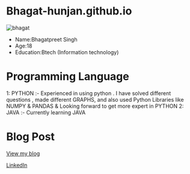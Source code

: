 
# Bhagat-hunjan.github.io
![bhagat](https://github.com/user-attachments/assets/8a852332-6efb-416c-bc0e-2a44cb970ead)

- Name:Bhagatpreet Singh
- Age:18
- Education:Btech (Information technology)
# Programming Language
1: PYTHON :- Experienced in using python . I have solved different questions , made different GRAPHS, and also used Python Libraries like NUMPY & PANDAS & Looking forward to get more expert in PYTHON
2: JAVA :- Currently learning JAVA
# Blog Post
[View my blog](my_experience/readme.md)
 
 [LinkedIn](https://www.linkedin.com/in/bhagat-preet-singh-845a28318?utm_source=share&utm_campaim)
 
